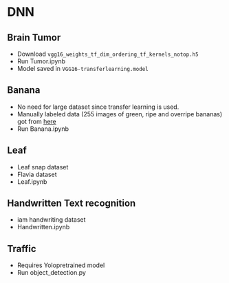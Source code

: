 # DNN

## Brain Tumor
- Download `vgg16_weights_tf_dim_ordering_tf_kernels_notop.h5`
- Run Tumor.ipynb
- Model saved in `VGG16-transferlearning.model`

## Banana
- No need for large dataset since transfer learning is used.
- Manually labeled data (255 images of green, ripe and overripe bananas) got from [here](github.com/giovannipcarvalho/banana-ripeness-classificationtree/master/data)
- Run Banana.ipynb

## Leaf
- Leaf snap dataset
- Flavia dataset
- Leaf.ipynb

## Handwritten Text recognition
- iam handwriting dataset
- Handwritten.ipynb

## Traffic
- Requires Yolopretrained model
- Run object_detection.py
